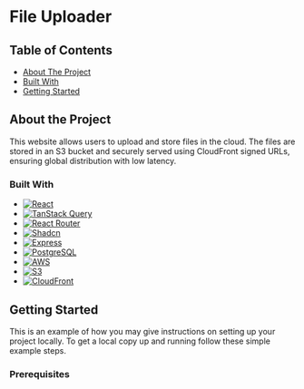 # File Uploader

## Table of Contents
- [About The Project](#-about-the-project)
- [Built With](#-built-with)
- [Getting Started](#-getting-started)

## About the Project

This website allows users to upload and store files in the cloud. The files are stored in an S3 bucket and securely served using CloudFront signed URLs, ensuring global distribution with low latency.

### Built With

* [![React][React.js]][React-url]
* [![TanStack Query][Tanstack-query]][Tanstack-url]
* [![React Router][React-router]][React-router-url]
* [![Shadcn][Shadcn]][Shadcn-url]
* [![Express][Express.js]][Express-url]
* [![PostgreSQL][PostgreSQL]][Postgres-url]
* [![AWS][AWS]][AWS-url]
* [![S3][S3]][S3-url]
* [![CloudFront][CloudFront]][CloudFront-url]

## Getting Started

This is an example of how you may give instructions on setting up your project locally.
To get a local copy up and running follow these simple example steps.

### Prerequisites

<!-- MARKDOWN LINKS & IMAGES -->
<!-- https://www.markdownguide.org/basic-syntax/#reference-style-links -->
[React.js]: https://img.shields.io/badge/React-20232A?style=for-the-badge&logo=react&logoColor=61DAFB
[React-url]: https://reactjs.org/
[Tanstack-query]: https://img.shields.io/badge/TanStack%20Query-FF4154?style=for-the-badge&logo=react-query&logoColor=white
[Tanstack-url]: https://tanstack.com/query
[React-router]: https://img.shields.io/badge/React%20Router-CA4245?style=for-the-badge&logo=react-router&logoColor=white
[React-router-url]: https://reactrouter.com/
[Express.js]: https://img.shields.io/badge/Express.js-404D59?style=for-the-badge
[Express-url]: https://expressjs.com/
[PostgreSQL]: https://img.shields.io/badge/PostgreSQL-336791?style=for-the-badge&logo=postgresql&logoColor=white
[Postgres-url]: https://www.postgresql.org/
[AWS]: https://img.shields.io/badge/AWS-232F3E?style=for-the-badge&logo=amazon-aws&logoColor=white
[AWS-url]: https://aws.amazon.com/
[S3]: https://img.shields.io/badge/S3-569A31?style=for-the-badge&logo=amazon-s3&logoColor=white
[S3-url]: https://aws.amazon.com/s3/
[CloudFront]: https://img.shields.io/badge/CloudFront-FF9900?style=for-the-badge&logo=amazon-cloudfront&logoColor=white
[CloudFront-url]: https://aws.amazon.com/cloudfront/
[Shadcn]: https://img.shields.io/badge/Shadcn-F2E7FE?style=for-the-badge&logoColor=white
[Shadcn-url]: https://shadcn.dev/
